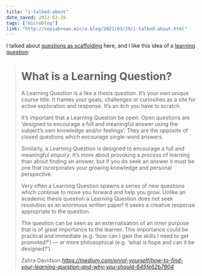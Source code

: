 ```yaml
---
title: "i-talked-about"
date_saved: 2022-03-29
tags: ["microblog"]
link: "http://sepiabrown.micro.blog/2022/03/29/i-talked-about.html"
---
```

I talked about [questions as scaffolding](https://sepiabrown.github.io/2022/03/08/architecture-blogging/) here, and I like this idea of a [learning question](https://medium.com/enrol-yourself/how-to-find-your-learning-question-and-why-you-should-645fe62b7904):

<blockquote class="quoteback" darkmode="" data-title="How to find your Learning Question (and why you should)" data-author="Zahra Davidson" cite="https://medium.com/enrol-yourself/how-to-find-your-learning-question-and-why-you-should-645fe62b7904">
<h1 id="3008" class="ln lo iz bo lp lq lr ls lt lu lv lw lx ly lz ma mb mc md me mf mg mh mi mj mk gb" data-selectable-paragraph="">What is a Learning Question?</h1><p id="1452" class="pw-post-body-paragraph kh ki iz kj b kk ml km kn ko mm kq kr ks mn ku kv kw mo ky kz la mp lc ld le is gb" data-selectable-paragraph="">A Learning Question is a like a thesis question. It’s your own unique course title. It frames your goals, challenges or curiosities as a site for active exploration and response. It’s an itch you have to scratch.</p><p id="1452" class="pw-post-body-paragraph kh ki iz kj b kk ml km kn ko mm kq kr ks mn ku kv kw mo ky kz la mp lc ld le is gb" data-selectable-paragraph=""><span>It’s important that a Learning Question be open. Open questions are ‘designed to encourage a full and meaningful answer using the subject’s own knowledge and/or feelings’. They are the opposite of closed questions which encourage single-word answers.</span></p><p id="9b35" class="pw-post-body-paragraph kh ki iz kj b kk kl km kn ko kp kq kr ks kt ku kv kw kx ky kz la lb lc ld le is gb" data-selectable-paragraph="">Similarly, a Learning Question is designed to encourage a full and meaningful <em class="my">enquiry</em>. It’s more about provoking a process of learning than about finding an answer, but if you do seek an answer it must be one that incorporates your growing knowledge and personal perspective.</p><p id="c369" class="pw-post-body-paragraph kh ki iz kj b kk kl km kn ko kp kq kr ks kt ku kv kw kx ky kz la lb lc ld le is gb" data-selectable-paragraph="">Very often a Learning Question spawns a series of new questions which continue to move you forward and help you grow. Unlike an academic thesis question a Learning Question does not seek resolution as an enormous written paper! It seeks a creative response appropriate to the question.</p><p id="5a21" class="pw-post-body-paragraph kh ki iz kj b kk kl km kn ko kp kq kr ks kt ku kv kw kx ky kz la lb lc ld le is gb" data-selectable-paragraph="">The question can be seen as an externalisation of an inner purpose that is of great importance to the learner. This importance could be practical and immediate (e.g. ‘how can I gain the skills I need to get promoted?’) — or more philosophical (e.g. ‘what is hope and can it be designed?’).</p>
<footer>Zahra Davidson<cite> <a href="https://medium.com/enrol-yourself/how-to-find-your-learning-question-and-why-you-should-645fe62b7904">https://medium.com/enrol-yourself/how-to-find-your-learning-question-and-why-you-should-645fe62b7904</a></cite></footer>
</blockquote><script note="" src="https://cdn.jsdelivr.net/gh/Blogger-Peer-Review/quotebacks@1/quoteback.js"></script>
